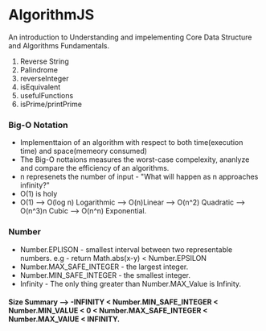 # AlgorithmJS
An introduction to Understanding and impelementing Core Data Structure and Algorithms Fundamentals.

1. Reverse String
2. Palindrome
3. reverseInteger
4. isEquivalent
5. usefulFunctions
6. isPrime/printPrime

### Big-O Notation 
- Implementtaion of an algorithm with respect to both time(execution time) and space(memeory consumed)
- The Big-O nottaions measures the worst-case compelexity, ananlyze and compare the efficiency of an algorithms. 
- n represenets the number of input - "What will happen as n approaches infinity?"
- O(1) is holy
- O(1) --> O(log n) Logarithmic --> O(n)Linear --> O(n^2) Quadratic --> O(n^3)n Cubic --> O(n^n) Exponential.

### Number 
- Number.EPLISON - smallest interval between two representable numbers. e.g - return Math.abs(x-y) < Number.EPSILON
- Number.MAX_SAFE_INTEGER - the largest integer.
- Number.MIN_SAFE_INTEGER - the smallest integer.
- Infinity - The only thing greater than Number.MAX_Value is Infinity.
#### Size Summary --> -INFINITY < Number.MIN_SAFE_INTEGER < Number.MIN_VALUE < 0 < Number.MAX_SAFE_INTEGER < Number.MAX_VAlUE < INFINITY.
